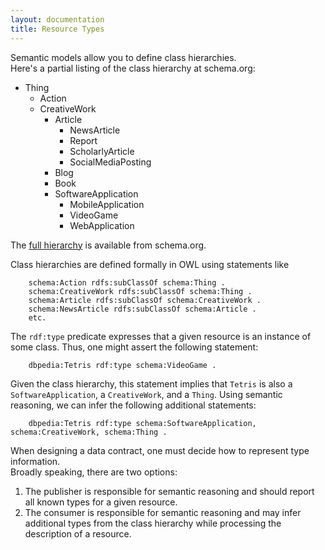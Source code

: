 ```yaml
---
layout: documentation
title: Resource Types
---
```


Semantic models allow you to define class hierarchies.  
Here's a partial listing of the class hierarchy at schema.org:

* Thing
	* Action
	* CreativeWork
		* Article
			* NewsArticle
			* Report
			* ScholarlyArticle
			* SocialMediaPosting
		* Blog
		* Book
		* SoftwareApplication
		  * MobileApplication
		  * VideoGame
		  * WebApplication
		  
The [full hierarchy](http://schema.org/docs/full.html) is available from schema.org.		  

Class hierarchies are defined formally in OWL using statements like

```
	schema:Action rdfs:subClassOf schema:Thing .
	schema:CreativeWork rdfs:subClassOf schema:Thing .
	schema:Article rdfs:subClassOf schema:CreativeWork .
	schema:NewsArticle rdfs:subClassOf schema:Article .
	etc.
```

The `rdf:type` predicate expresses that a given resource is an instance of some class. 
Thus, one might assert the following statement:

```
	dbpedia:Tetris rdf:type schema:VideoGame .
```

Given the class hierarchy, this statement implies that `Tetris` is also a `SoftwareApplication`, 
a `CreativeWork`, and a `Thing`.  Using semantic reasoning, we can infer the following 
additional statements:

```
	dbpedia:Tetris rdf:type schema:SoftwareApplication, schema:CreativeWork, schema:Thing .
```

When designing a data contract, one must decide how to represent type information.  
Broadly speaking, there are two options:

1.  The publisher is responsible for semantic reasoning and should report all known types for a given resource.
2.  The consumer is responsible for semantic reasoning and may infer additional types from the class hierarchy while processing the description of a resource.




  